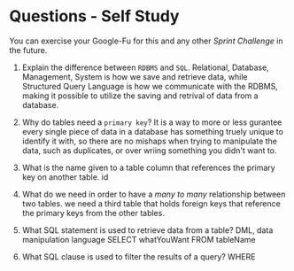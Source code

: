 # Questions - Self Study

You can exercise your Google-Fu for this and any other _Sprint Challenge_ in the future.

1.  Explain the difference between `RDBMS` and `SQL`.
        Relational, Database, Management, System is how we save and retrieve data, while Structured Query Language is how we communicate with the RDBMS, making it possible to utilize the saving and retrival of data from a database.

1.  Why do tables need a `primary key`?
        It is a way to more or less gurantee every single piece of data in a database has 
        something truely unique to identify it with, so there are no mishaps when trying to manipulate the data, such as duplicates, or over wriing something you didn't want to.
1.  What is the name given to a table column that references the primary key
    on another table.
        id
1.  What do we need in order to have a _many to many_ relationship between two
    tables.
        we need a third table that holds foreign keys that reference the primary keys from the other tables.
1.  What SQL statement is used to retrieve data from a table?
        DML, data manipulation language
        SELECT whatYouWant FROM tableName
1.  What SQL clause is used to filter the results of a query?
        WHERE